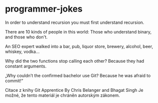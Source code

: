 # programmer-jokes

In order to understand recursion you must first understand recursion.

There are 10 kinds of people in this world: Those who understand binary, and those who don't.

An SEO expert walked into a bar, pub, liquor store, brewery, alcohol, beer, whiskey, vodka...

Why did the two functions stop calling each other? Because they had constant arguments.

„Why couldn’t the confirmed bachelor use Git? Because he was afraid to commit!“

Citace z knihy
Git Apprentice
By Chris Belanger and Bhagat Singh
Je možné, že tento materiál je chráněn autorským zákonem.
